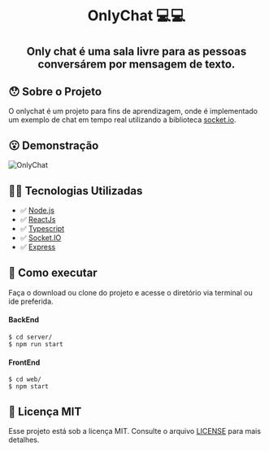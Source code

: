 <h1 align="center">
    OnlyChat 💻💻
</h1>

<h2 align="center">
    Only chat é uma sala livre para as pessoas conversárem por mensagem de texto. 
</h2>

## 😯 Sobre o Projeto

O onlychat é um projeto para fins de aprendizagem, onde é implementado um exemplo de chat em tempo real utilizando a biblioteca [socket.io](https://socket.io/). 

## 😮 Demonstração

![OnlyChat](onlychat.gif)

## 🔨🔧 Tecnologias Utilizadas

- ✅ [Node.js](https://nodejs.org/en/)
- ✅ [ReactJs](https://reactjs.org)
- ✅ [Typescript](https://www.typescriptlang.org/)
- ✅ [Socket.IO](https://socket.io/)
- ✅ [Express](https://expressjs.com/)

## 🤔 Como executar

Faça o download ou clone do projeto e acesse o diretório via terminal ou ide preferida.

#### BackEnd

`$ cd server/`
<br> `$ npm run start`

#### FrontEnd

`$ cd web/`
<br> `$ npm start`


## 🧾 Licença MIT

Esse projeto está sob a licença MIT. Consulte o arquivo [LICENSE](LICENSE.md) para mais detalhes.
